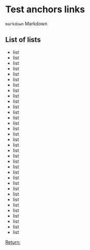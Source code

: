 # Test anchors links

<a name="html"></a> `markdown`
Markdown

## List of lists

* list
* list
* list
* list
* list
* list
* list
* list
* list
* list
* list
* list
* list
* list
* list
* list
* list
* list
* list
* list
* list
* list
* list
* list
* list
* list
* list
* list
* list
* list
* list
* list
* list
* list

[Return](#html);